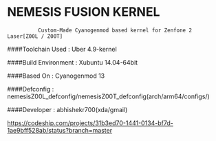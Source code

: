 #                            NEMESIS FUSION KERNEL



              Custom-Made Cyanogenmod based kernel for Zenfone 2 Laser[Z00L / Z00T]

####Toolchain Used       :       Uber 4.9-kernel

####Build Environment    :       Xubuntu 14.04-64bit

####Based On             :       Cyanogenmod 13

####Defconfig            :       nemesisZ00L_defconfig/nemesisZ00T_defconfig(arch/arm64/configs/)

####Developer            :       abhishekr700(xda/gmail)

https://codeship.com/projects/31b3ed70-1441-0134-bf7d-1ae9bff528ab/status?branch=master

